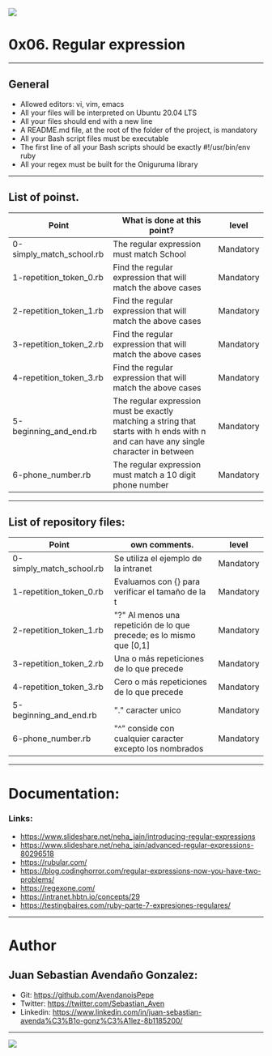 ![](https://holbertonintranet.s3.amazonaws.com/uploads/medias/2020/9/ec65557f0da1fbfbff6659413885e4d4822f5b1d.png?X-Amz-Algorithm=AWS4-HMAC-SHA256&X-Amz-Credential=AKIARDDGGGOU5BHMTQX4%2F20220223%2Fus-east-1%2Fs3%2Faws4_request&X-Amz-Date=20220223T135549Z&X-Amz-Expires=86400&X-Amz-SignedHeaders=host&X-Amz-Signature=d177cedc61f4c74fbb390c83dd459ed24f1256e9fbde51b5c87e17abff0db7d9)

# 0x06. Regular expression

------------

## General

- Allowed editors: vi, vim, emacs
- All your files will be interpreted on Ubuntu 20.04 LTS
- All your files should end with a new line
- A README.md file, at the root of the folder of the project, is mandatory
- All your Bash script files must be executable
- The first line of all your Bash scripts should be exactly #!/usr/bin/env ruby
- All your regex must be built for the Oniguruma library

------------

## List of poinst.

|  Point | What is done at this point? | level |
| ------------ | ------------ | ------------ |
| 0-simply_match_school.rb | The regular expression must match School | Mandatory |
| 1-repetition_token_0.rb | Find the regular expression that will match the above cases | Mandatory |
| 2-repetition_token_1.rb | Find the regular expression that will match the above cases | Mandatory |
| 3-repetition_token_2.rb | Find the regular expression that will match the above cases | Mandatory |
| 4-repetition_token_3.rb | Find the regular expression that will match the above cases | Mandatory |
| 5-beginning_and_end.rb | The regular expression must be exactly matching a string that starts with h ends with n and can have any single character in between | Mandatory |
| 6-phone_number.rb | The regular expression must match a 10 digit phone number | Mandatory |

------------

## List of repository files:

|  Point | own comments.  | level |
| ------------ | ------------ | ------------ |
| 0-simply_match_school.rb | Se utiliza el ejemplo de la intranet | Mandatory |
| 1-repetition_token_0.rb | Evaluamos con {} para verificar el tamaño de la t | Mandatory |
| 2-repetition_token_1.rb | "?" Al menos una repetición de lo que precede; es lo mismo que [0,1] | Mandatory |
| 3-repetition_token_2.rb | Una o más repeticiones de lo que precede | Mandatory |
| 4-repetition_token_3.rb | Cero o más repeticiones de lo que precede | Mandatory |
| 5-beginning_and_end.rb | "." caracter unico | Mandatory |
| 6-phone_number.rb | "^" conside con cualquier caracter excepto los nombrados | Mandatory |

------------

# Documentation:
### Links:

- https://www.slideshare.net/neha_jain/introducing-regular-expressions
- https://www.slideshare.net/neha_jain/advanced-regular-expressions-80296518
- https://rubular.com/
- https://blog.codinghorror.com/regular-expressions-now-you-have-two-problems/
- https://regexone.com/
- https://intranet.hbtn.io/concepts/29
- https://testingbaires.com/ruby-parte-7-expresiones-regulares/

------------

# Author


## Juan Sebastian Avendaño Gonzalez:
- Git: https://github.com/AvendanoisPepe
- Twitter: https://twitter.com/Sebastian_Aven
- Linkedin: https://www.linkedin.com/in/juan-sebastian-avenda%C3%B1o-gonz%C3%A1lez-8b1185200/

------------


![](https://scontent.fbog4-1.fna.fbcdn.net/v/t39.30808-6/271153206_3074657909465585_6907762404450913633_n.jpg?_nc_cat=105&ccb=1-5&_nc_sid=730e14&_nc_ohc=DPFxC1wg0LkAX-PULpS&_nc_ht=scontent.fbog4-1.fna&oh=00_AT-7aF49a3-ThAgSU2ch0MBVSImH5gXD_YGNPLtK4rIg7Q&oe=62129E80)